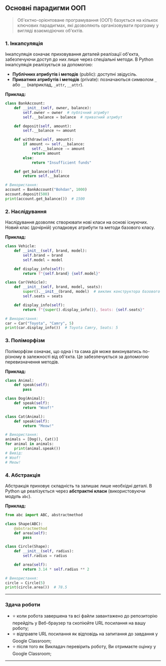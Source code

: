 ## Основні парадигми ООП
> Об'єктно-орієнтоване програмування (ООП) базується на кількох ключових парадигмах, які дозволяють організовувати програму у вигляді взаємодіючих об'єктів. 

### 1. **Інкапсуляція**
Інкапсуляція означає приховування деталей реалізації об'єкта, забезпечуючи доступ до них лише через спеціальні методи. В Python інкапсуляція реалізується за допомогою:
- **Публічних атрибутів і методів** (public): доступні звідусіль.
- **Приватних атрибутів і методів** (private): позначаються символом `_` або `__` (наприклад, `_attr`, `__attr`).

**Приклад:**
```python
class BankAccount:
    def __init__(self, owner, balance):
        self.owner = owner  # публічний атрибут
        self.__balance = balance  # приватний атрибут

    def deposit(self, amount):
        self.__balance += amount

    def withdraw(self, amount):
        if amount <= self.__balance:
            self.__balance -= amount
            return amount
        else:
            return "Insufficient funds"

    def get_balance(self):
        return self.__balance

# Використання:
account = BankAccount("Bohdan", 1000)
account.deposit(500)
print(account.get_balance())  # 1500
```

### 2. **Наслідування**
Наслідування дозволяє створювати нові класи на основі існуючих. Новий клас (дочірній) успадковує атрибути та методи базового класу.

**Приклад:**
```python
class Vehicle:
    def __init__(self, brand, model):
        self.brand = brand
        self.model = model

    def display_info(self):
        return f"{self.brand} {self.model}"

class Car(Vehicle):
    def __init__(self, brand, model, seats):
        super().__init__(brand, model)  # виклик конструктора базового класу
        self.seats = seats

    def display_info(self):
        return f"{super().display_info()}, Seats: {self.seats}"

# Використання:
car = Car("Toyota", "Camry", 5)
print(car.display_info())  # Toyota Camry, Seats: 5
```

### 3. **Поліморфізм**
Поліморфізм означає, що одна і та сама дія може виконуватись по-різному в залежності від об'єкта. Це забезпечується за допомогою перевизначення методів.

**Приклад:**
```python
class Animal:
    def speak(self):
        pass

class Dog(Animal):
    def speak(self):
        return "Woof!"

class Cat(Animal):
    def speak(self):
        return "Meow!"

# Використання:
animals = [Dog(), Cat()]
for animal in animals:
    print(animal.speak())
# Вивід:
# Woof!
# Meow!
```

### 4. **Абстракція**
Абстракція приховує складність та залишає лише необхідні деталі. В Python це реалізується через **абстрактні класи** (використовуючи модуль `abc`).

**Приклад:**
```python
from abc import ABC, abstractmethod

class Shape(ABC):
    @abstractmethod
    def area(self):
        pass

class Circle(Shape):
    def __init__(self, radius):
        self.radius = radius

    def area(self):
        return 3.14 * self.radius ** 2

# Використання:
circle = Circle(5)
print(circle.area())  # 78.5
```

---
### Здача роботи
- :star: коли робота завершена та всі файли завантажено до репозиторію перейдіть у Веб-браузер та скопіюйте URL посилання на вашу роботу;
- :star: відправте URL посилання як відповідь на запитання до завдання у Google Classroom;
- :star: після того як Викладач перевірить роботу, Ви отримаєте оцінку у Google Classroom;

---